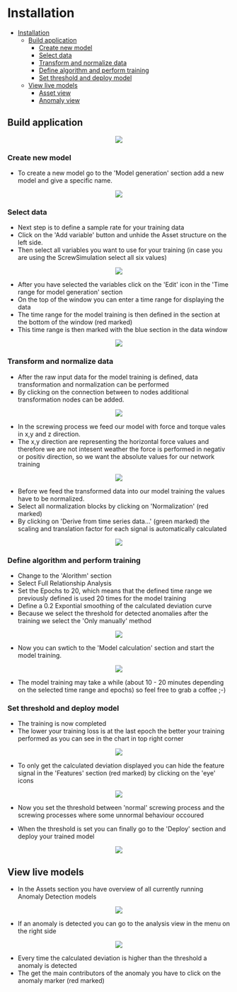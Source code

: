 # Installation

- [Installation](#installation)
  - [Build application](#build-application)
    - [Create new model](#create-new-model)
    - [Select data](#select-data)
    - [Transform and normalize data](#transform-and-normalize-data)
    - [Define algorithm and perform training](#define-algorithm-and-perform-training)
    - [Set threshold and deploy model](#set-threshold-and-deploy-model)
  - [View live models](#view-live-models)
    - [Asset view](#asset-view)
    - [Anomaly view](#anomaly-view)

  
## Build application

<p align="center"><kbd><img src="graphics/01AD_HomeScreen.PNG" /></kbd></p>

### Create new model 

- To create a new model go to the 'Model generation' section add a new model and give a specific name.

<p align="center"><kbd><img src="graphics/02NewModel.PNG" /></kbd></p>

### Select data

- Next step is to define a sample rate for your training data
- Click on the 'Add variable' button and unhide the Asset structure on the left side. 
- Then select all variables you want to use for your training (in case you are using the ScrewSimulation select all six values)

<p align="center"><kbd><img src="graphics/03SelectVariables.PNG" /></kbd></p>

- After you have selected the variables click on the 'Edit' icon in the 'Time range for model generation' section
- On the top of the window you can enter a time range for displaying the data
- The time range for the model training is then defined in the section at the bottom of the window (red marked)
- This time range is then marked with the blue section in the data window 

<p align="center"><kbd><img src="graphics/04SetTimeRange.PNG" /></kbd></p>

### Transform and normalize data
- After the raw input data for the model training is defined, data transformation and normalization can be performed 
- By clicking on the connection between to nodes additional transformation nodes can be added. 

<p align="center"><kbd><img src="graphics/05DataTransformation.PNG" /></kbd></p>

- In the screwing process we feed our model with force and torque vales in x,y and z direction. 
- The x,y direction are representing the horizontal force values and therefore we are not intesent weather the force is performed in negativ or positiv direction, so we want the absolute values for our network training

<p align="center"><kbd><img src="graphics/06SelectNormalizationBlocks.PNG" /></kbd></p>

- Before we feed the transformed data into our model training the values have to be normalized. 
- Select all normalization blocks by clicking on 'Normalization' (red marked)
- By clicking on 'Derive from time series data...' (green marked) the scaling and translation factor for each signal is automatically calculated

<p align="center"><kbd><img src="graphics/07CalculatedNormalization.PNG" /></kbd></p>

### Define algorithm and perform training

- Change to the 'Alorithm' section
- Select Full Relationship Analysis
- Set the Epochs to 20, which means that the defined time range we previously defined is used 20 times for the model training
- Define a 0.2 Expontial smoothing of the calculated deviation curve
- Because we select the threshold for detected anomalies after the training we select the 'Only manually' method

<p align="center"><kbd><img src="graphics/08AlgorithmSetting.PNG" /></kbd></p>

- Now you can swtich to the 'Model calculation' section and start the model training. 

<p align="center"><kbd><img src="graphics/09ClacProcess.PNG" /></kbd></p>

- The model training may take a while (about 10 - 20 minutes depending on the selected time range and epochs) so feel free to grab a coffee ;-)

### Set threshold and deploy model

- The training is now completed 
- The lower your training loss is at the last epoch the better your training performed as you can see in the chart in top right corner 

<p align="center"><kbd><img src="graphics/10TrainResults.PNG" /></kbd></p>

- To only get the calculated deviation displayed you can hide the feature signal in the 'Features' section (red marked) by clicking on the 'eye' icons

<p align="center"><kbd><img src="graphics/11DeviationDetails.PNG" /></kbd></p>

- Now you set the threshold between 'normal' screwing process and the screwing processes where some unnormal behaviour occoured 

- When the threshold is set you can finally go to the 'Deploy' section and deploy your trained model

<p align="center"><kbd><img src="graphics/12DeployModel.PNG" /></kbd></p>


## View live models

- In the Assets section you have overview of all currently running Anomaly Detection models

<p align="center"><kbd><img src="graphics/13AssetOverview.PNG" /></kbd></p>

- If an anomaly is detected you can go to the analysis view in the menu on the right side

<p align="center"><kbd><img src="graphics/13AssetOverview.PNG" /></kbd></p>

- Every time the calculated deviation is higher than the threshold a anomaly is detected
- The get the main contributors of the anomaly you have to click on the anomaly marker (red marked)
